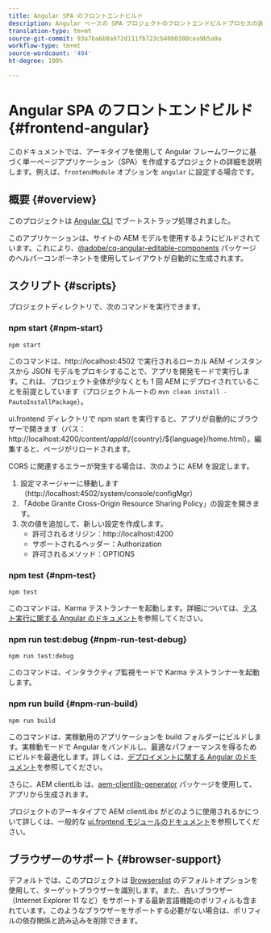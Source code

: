 ```yaml
---
title: Angular SPA のフロントエンドビルド
description: Angular ベースの SPA プロジェクトのフロントエンドビルドプロセスの説明
translation-type: tm+mt
source-git-commit: 93a7ba6b8a972d111fb723cb40b0380cea9b5a9a
workflow-type: tm+mt
source-wordcount: '404'
ht-degree: 100%

---
```



# Angular SPA のフロントエンドビルド {#frontend-angular}

このドキュメントでは、アーキタイプを使用して Angular フレームワークに基づく単一ページアプリケーション（SPA）を作成するプロジェクトの詳細を説明します。例えば、`frontendModule` オプションを `angular` に設定する場合です。

## 概要 {#overview}

このプロジェクトは [Angular CLI](https://github.com/angular/angular-cli) でブートストラップ処理されました。

このアプリケーションは、サイトの AEM モデルを使用するようにビルドされています。これにより、[@adobe/cq-angular-editable-components](https://www.npmjs.com/package/@adobe/cq-angular-editable-components) パッケージのヘルパーコンポーネントを使用してレイアウトが自動的に生成されます。

## スクリプト {#scripts}

プロジェクトディレクトリで、次のコマンドを実行できます。

### npm start {#npm-start}

```
npm start
```

このコマンドは、http://localhost:4502 で実行されるローカル AEM インスタンスから JSON モデルをプロキシすることで、アプリを開発モードで実行します。これは、プロジェクト全体が少なくとも 1 回 AEM にデプロイされていることを前提としています（プロジェクトルートの `mvn clean install -PautoInstallPackage`）。

ui.frontend ディレクトリで npm start を実行すると、アプリが自動的にブラウザーで開きます（パス：http://localhost:4200/content/${appId}/${country}/${language}/home.html）。編集すると、ページがリロードされます。

CORS に関連するエラーが発生する場合は、次のように AEM を設定します。

1. 設定マネージャーに移動します（http://localhost:4502/system/console/configMgr）
1. 「Adobe Granite Cross-Origin Resource Sharing Policy」の設定を開きます。
1. 次の値を追加して、新しい設定を作成します。
   * 許可されるオリジン：http://localhost:4200
   * サポートされるヘッダー：Authorization
   * 許可されるメソッド：OPTIONS

### npm test {#npm-test}

```
npm test
```

このコマンドは、Karma テストランナーを起動します。詳細については、[テスト実行に関する Angular のドキュメント](https://angular.io/guide/testing)を参照してください。

### npm run test:debug {#npm-run-test-debug}

```
npm run test:debug
```

このコマンドは、インタラクティブ監視モードで Karma テストランナーを起動します。

### npm run build {#npm-run-build}

```
npm run build
```

このコマンドは、実稼動用のアプリケーションを build フォルダーにビルドします。実稼動モードで Angular をバンドルし、最適なパフォーマンスを得るためにビルドを最適化します。詳しくは、[デプロイメントに関する Angular のドキュメント](https://angular.io/guide/deployment)を参照してください。

さらに、AEM clientLib は、[aem-clientlib-generator](https://github.com/wcm-io-frontend/aem-clientlib-generator) パッケージを使用して、アプリから生成されます。

プロジェクトのアーキタイプで AEM clientLibs がどのように使用されるかについて詳しくは、一般的な [ui.frontend モジュールのドキュメント](uifrontend.md#clientlibs)を参照してください。

## ブラウザーのサポート {#browser-support}

デフォルトでは、このプロジェクトは [Browserslist](https://github.com/browserslist/browserslist) のデフォルトオプションを使用して、ターゲットブラウザーを識別します。また、古いブラウザー（Internet Explorer 11 など）をサポートする最新言語機能のポリフィルも含まれています。このようなブラウザーをサポートする必要がない場合は、ポリフィルの依存関係と読み込みを削除できます。
